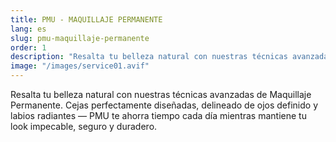 ```yaml
---
title: PMU - MAQUILLAJE PERMANENTE
lang: es
slug: pmu-maquillaje-permanente
order: 1
description: "Resalta tu belleza natural con nuestras técnicas avanzadas de Maquillaje Permanente. Cejas perfectamente diseñadas, delineado de ojos definido y labios radiantes — PMU te ahorra tiempo cada día mientras mantiene tu look impecable, seguro y duradero."
image: "/images/service01.avif"
---
```

Resalta tu belleza natural con nuestras técnicas avanzadas de Maquillaje Permanente. Cejas perfectamente diseñadas, delineado de ojos definido y labios radiantes — PMU te ahorra tiempo cada día mientras mantiene tu look impecable, seguro y duradero.
